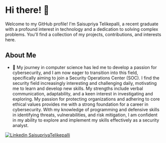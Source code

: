  # Hi there! 👋

Welcome to my GitHub profile! I'm Saisupriya Telikepalli, a recent graduate with a profound interest in technology and a dedication to solving complex problems. You'll find a collection of my projects, contributions, and interests here.

## About Me

- 🌱 My journey in computer science has led me to develop a passion for cybersecurity, and I am now eager to transition into this field, specifically aiming to join a Security Operations Center (SOC). I find the security field increasingly interesting and challenging daily, motivating me to learn and develop new skills. My strengths include verbal communication, adaptability, and a keen interest in investigating and exploring. My passion for protecting organizations and adhering to core ethical values provides me with a strong foundation for a career in cybersecurity. With my knowledge of programming and defensive skills in identifying threats, vulnerabilities, and risk mitigation, I am confident in my ability to explore and implement my skills effectively as a security analyst.


[![Linkedin](https://i.sstatic.net/gVE0j.png) SaisupriyaTelikepalli](https://www.linkedin.com/in/supriyatelikepalli/)







